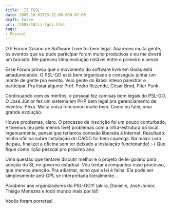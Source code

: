 ```yaml
---
title: 'II FGSL'
date: 2005-10-01T15:22:00.000-07:00
draft: false
url: /2005/10/ii-fgsl.html
tags: 
- Pessoal
---
```


O II Fórum Goiano de Software Livre foi bem legal. Apareceu muita gente, os eventos que eu pude participar foram muito produtivos e eu me diverti um bocado. Me pareceu Uma evolução notável entre o primeiro e uesse.  
  
Esse Fórum provou que o movimento do software livre em Goiás está amadurecendo. O PSL-GO está bem organizado e conseguiu juntar um monte de gente pro evento. Veio gente do Brasil inteiro palestrar e participar. Pra listar alguns: Prof. Pedro Rezende, César Brod, Piter Punk.  
  
Continuando com os méritos, o pessoal fez camisas bem legais do PSL-GO. O José Júnior fez um sistema em PHP bem legal pra gerenciamento de eventos. Pôxa. Muita coisa funcionou muito bem. Como eu falei, uma grande evolução.  
  
Houve problemas, claro. O processo de inscrição foi um pouco conturbado, e tivemos (eu pelo menos tive) problemas com a infra-estrutura do local. Ingenuamente, pensei que teríamos conexão liberada à Internet. Resultado: minha oficina sobre instalação do CACIC foi bem capenga. Na maior cara de pau, finalizei a oficina sem ter deixado a instalação funcionando! :-( Que fique como lição pessoal pro próximo ano.  
  
Uma questão que tentarei discutir melhor é o projeto de lei goiano para adoção do SL no governo estadual. Vou tentar acompanhar esse processo, que merece atenção. Pra adiantar, acho que a lei é falha. Ela pode ser simplesmente anti-GPL se interpretada literalmente...  
  
Parabéns aos organizadores do PSL-GO!!! (akira, Danielle, José Júnior, Thiago Menezes e todo mundo mais por lá!)  
  
Vocês foram porretas!